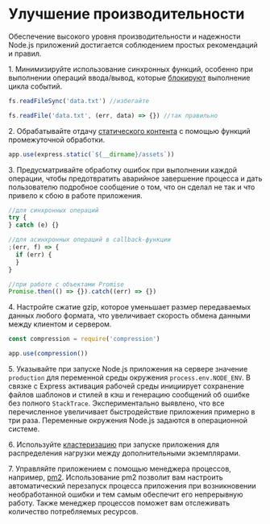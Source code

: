 # Улучшение производительности

Обеспечение высокого уровня производительности и надежности Node.js приложений достигается соблюдением простых рекомендаций и правил.

1.&nbsp;Минимизируйте использование синхронных функций, особенно при выполнении операций ввода/вывод, которые [блокируют](blocking-nonblocking.md) выполнение цикла событий.

```js
fs.readFileSync('data.txt') //избегайте

fs.readFile('data.txt', (err, data) => {}) //так правильно
```

2.&nbsp;Обрабатывайте отдачу [статического контента](static.md) с помощью функций промежуточной обработки.

```js
app.use(express.static(`${__dirname}/assets`))
```

3.&nbsp;Предусматривайте обработку ошибок при выполнении каждой операции, чтобы предотвратить аварийное завершение процесса и дать пользователю подробное сообщение о том, что он сделал не так и что привело к сбою в работе приложения.

```js
//для синхронных операций
try {
} catch (e) {}

//для асинхронных операций в callback-функции
;(err, f) => {
  if (err) {
  }
}

//при работе с объектами Promise
Promise.then(() => {}).catch((err) => {})
```

4.&nbsp;Настройте сжатие gzip, которое уменьшает размер передаваемых данных любого формата, что увеличивает скорость обмена данными между клиентом и сервером.

```js
const compression = require('compression')

app.use(compression())
```

5.&nbsp;Указывайте при запуске Node.js приложения на сервере значение `production` для переменной среды окружения `process.env.NODE_ENV`. В связке с Express активация рабочей среды инициирует сохранение файлов шаблонов и стилей в кэш и генерацию сообщений об ошибке без полного `StackTrace`. Экспериментально выявлено, что все перечисленное увеличивает быстродействие приложения примерно в три раза. Переменные окружения Node.js задаются в операционной системе.

6.&nbsp;Используйте [кластеризацию](cluster.md) при запуске приложения для распределения нагрузки между дополнительными экземплярами.

7.&nbsp;Управляйте приложением с помощью менеджера процессов, например, [pm2](pm2.md). Использование pm2 позволит вам настроить автоматический перезапуск процесса приложения при возникновении необработанной ошибки и тем самым обеспечит его непрерывную работу. Также менеджер процессов поможет вам отслеживать количество потребляемых ресурсов.
